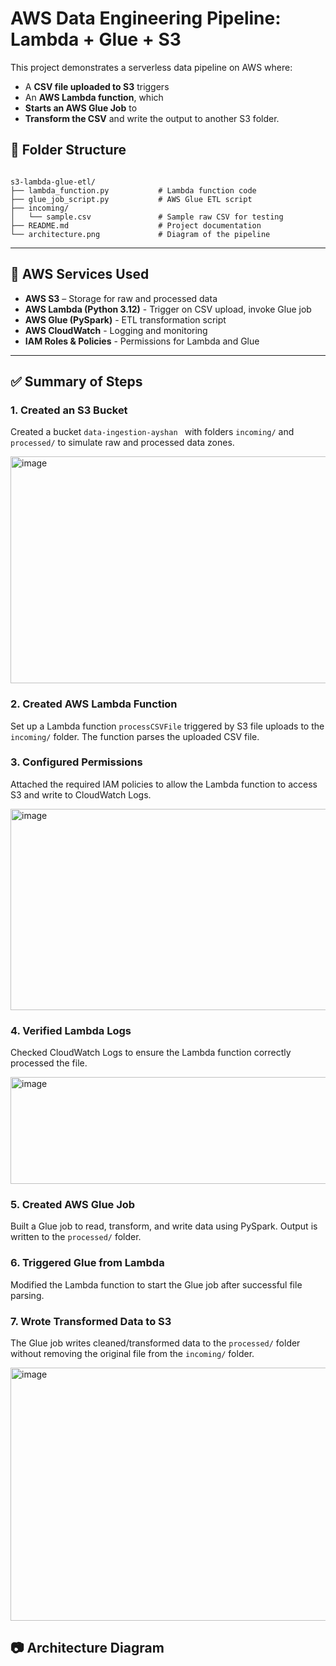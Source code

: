 # AWS Data Engineering Pipeline: Lambda + Glue + S3

This project demonstrates a serverless data pipeline on AWS where: 

- A **CSV file uploaded to S3** triggers 
- An **AWS Lambda function**, which 
- **Starts an AWS Glue Job** to 
- **Transform the CSV** and write the output to another S3 folder. 

## 📁 Folder Structure 

  
``` 

s3-lambda-glue-etl/ 
├── lambda_function.py           # Lambda function code 
├── glue_job_script.py           # AWS Glue ETL script 
├── incoming/ 
│   └── sample.csv               # Sample raw CSV for testing 
├── README.md                    # Project documentation 
└── architecture.png             # Diagram of the pipeline 

```

---

## 🧪 AWS Services Used
- **AWS S3** – Storage for raw and processed data 
- **AWS Lambda (Python 3.12)** - Trigger on CSV upload, invoke Glue job
- **AWS Glue (PySpark)** - ETL transformation script
- **AWS CloudWatch** - Logging and monitoring 
- **IAM Roles & Policies** - Permissions for Lambda and Glue

---

## ✅ Summary of Steps

### 1. Created an S3 Bucket
Created a bucket `data-ingestion-ayshan ` with folders `incoming/` and `processed/` to simulate raw and processed data zones.

<img width="1482" height="363" alt="image" src="https://github.com/user-attachments/assets/70fd7c8f-7a18-424d-a715-5cdcc42c6eb4" />


### 2. Created AWS Lambda Function
Set up a Lambda function `processCSVFile` triggered by S3 file uploads to the `incoming/` folder. The function parses the uploaded CSV file.

### 3. Configured Permissions
Attached the required IAM policies to allow the Lambda function to access S3 and write to CloudWatch Logs.

<img width="1198" height="322" alt="image" src="https://github.com/user-attachments/assets/59d3c306-6897-469a-a976-2b7cfc9f2084" />


### 4. Verified Lambda Logs
Checked CloudWatch Logs to ensure the Lambda function correctly processed the file.

<img width="1204" height="171" alt="image" src="https://github.com/user-attachments/assets/fa93b40d-1216-4cde-91ea-e157342c2e10" />


### 5. Created AWS Glue Job
Built a Glue job to read, transform, and write data using PySpark. Output is written to the `processed/` folder.

### 6. Triggered Glue from Lambda
Modified the Lambda function to start the Glue job after successful file parsing.

### 7. Wrote Transformed Data to S3
The Glue job writes cleaned/transformed data to the `processed/` folder without removing the original file from the `incoming/` folder.

<img width="1492" height="405" alt="image" src="https://github.com/user-attachments/assets/d8b02de6-26a4-41c2-859f-22afbcbcdc29" />


## 📷 Architecture Diagram
